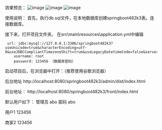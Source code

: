 效果预览：
![image](https://github.com/user-attachments/assets/5a167a27-7421-4778-8b8a-2704d7bbb60f)
![image](https://github.com/user-attachments/assets/50fa9884-b357-4d6f-9c1d-69daf8e16aac)
![image](https://github.com/user-attachments/assets/d1af3421-ef3b-47f2-8fc6-8b17459925a0)

使用说明：
首先，执行db.sql文件，在本地数据库创建springboot482k3表。连接数据库。

接下来，打开项目文件夹。
在src\main\resources\application.yml中编辑
											
	 url: jdbc:mysql://127.0.0.1:3306/springboot482k3?useUnicode=true&characterEncoding=utf-8&useJDBCCompliantTimezoneShift=true&useLegacyDatetimeCode=false&serverTimezone=UTC
        username: root
        password: 123456 （数据库密码）
        
启动项目后，在浏览器中打开：（推荐使用谷歌浏览器）

后台地址
http://localhost:8080/springboot482k3/admin/dist/index.html

前台地址：
http://localhost:8080/springboot482k3/front/index.html

默认用户如下：
管理员  abo 密码 abo

用户1 123456

商家2 123456


